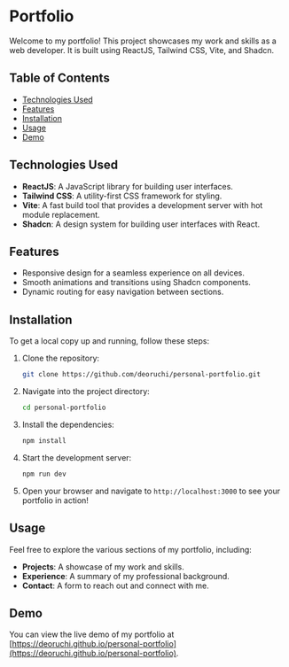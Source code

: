 # Portfolio

Welcome to my portfolio! This project showcases my work and skills as a web developer. It is built using ReactJS, Tailwind CSS, Vite, and Shadcn.

## Table of Contents

- [Technologies Used](#technologies-used)
- [Features](#features)
- [Installation](#installation)
- [Usage](#usage)
- [Demo](#demo)

## Technologies Used

- **ReactJS**: A JavaScript library for building user interfaces.
- **Tailwind CSS**: A utility-first CSS framework for styling.
- **Vite**: A fast build tool that provides a development server with hot module replacement.
- **Shadcn**: A design system for building user interfaces with React.

## Features

- Responsive design for a seamless experience on all devices.
- Smooth animations and transitions using Shadcn components.
- Dynamic routing for easy navigation between sections.

## Installation

To get a local copy up and running, follow these steps:

1. Clone the repository:
   ```bash
   git clone https://github.com/deoruchi/personal-portfolio.git
   ```
2. Navigate into the project directory:

   ```bash
   cd personal-portfolio
   ```

3. Install the dependencies:

   ```bash
   npm install
   ```

4. Start the development server:

   ```bash
   npm run dev
   ```

5. Open your browser and navigate to `http://localhost:3000` to see your portfolio in action!

## Usage

Feel free to explore the various sections of my portfolio, including:

- **Projects**: A showcase of my work and skills.
- **Experience**: A summary of my professional background.
- **Contact**: A form to reach out and connect with me.

## Demo

You can view the live demo of my portfolio at [https://deoruchi.github.io/personal-portfolio](https://deoruchi.github.io/personal-portfolio).
